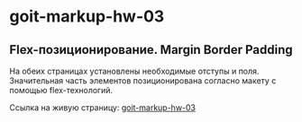 # goit-markup-hw-03

## Flex-позиционирование. Margin Border Padding

На обеих страницах установлены необходимые отступы и поля. Значительная часть элементов позиционирована согласно макету с помощью flex-технологий.

Ссылка на живую страницу: [goit-markup-hw-03](https://maslyakov.github.io/goit-markup-hw-03/)
